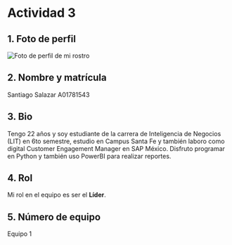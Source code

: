 # Actividad 3
## 1. Foto de perfil

![Foto de perfil de mi rostro](https://github.com/santiagosalazarpulido/inteligencia_artificial_2023/blob/main/alumnos/santiagosalazar/Imagenes/PP.JPG)


## 2. Nombre y matrícula
Santiago Salazar A01781543

## 3. Bio
Tengo 22 años y soy estudiante de la carrera de Inteligencia de Negocios (LIT) en 6to semestre, estudio en Campus Santa Fe y también laboro como digital Customer Engagement Manager en SAP México.
Disfruto programar en Python y también uso PowerBI para realizar reportes.

## 4. Rol
Mi rol en el equipo es ser el **Líder**.

## 5. Número de equipo
Equipo 1

